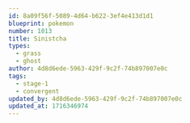 ```yaml
---
id: 8a09f56f-5089-4d64-b622-3ef4e413d1d1
blueprint: pokemon
number: 1013
title: Sinistcha
types:
  - grass
  - ghost
author: 4d8d6ede-5963-429f-9c2f-74b897007e0c
tags:
  - stage-1
  - convergent
updated_by: 4d8d6ede-5963-429f-9c2f-74b897007e0c
updated_at: 1716346974
---
```


